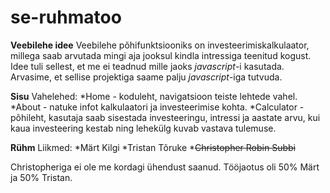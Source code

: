 # se-ruhmatoo

**Veebilehe idee**
Veebilehe põhifunktsiooniks on investeerimiskalkulaator, millega saab arvutada mingi aja jooksul kindla intressiga teenitud kogust. Idee tuli sellest, et me ei teadnud mille jaoks *javascript*-i kasutada. Arvasime, et sellise projektiga saame palju *javascript*-iga tutvuda.

**Sisu**
Vahelehed:
*Home - koduleht, navigatsioon teiste lehtede vahel.
*About - natuke infot kalkulaatori ja investeerimise kohta.
*Calculator - põhileht, kasutaja saab sisestada investeeringu, intressi ja aastate arvu, kui kaua investeering kestab ning lehekülg kuvab vastava tulemuse.

**Rühm**
Liikmed:
*Märt Kilgi
*Tristan Tõruke
*<del>Christopher Robin Subbi<del>


Christopheriga ei ole me kordagi ühendust saanud. Tööjaotus oli 50% Märt ja 50% Tristan.

